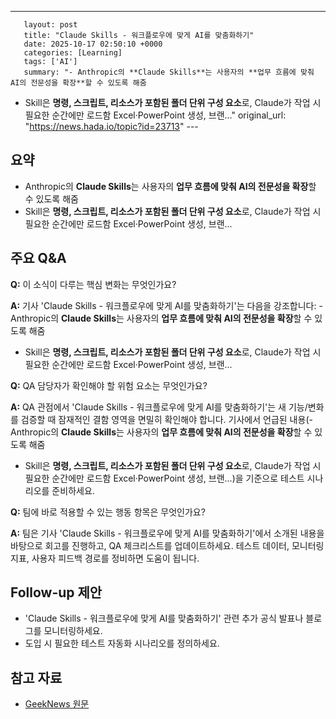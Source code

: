 ---
       layout: post
       title: "Claude Skills - 워크플로우에 맞게 AI를 맞춤화하기"
       date: 2025-10-17 02:50:10 +0000
       categories: [Learning]
       tags: ['AI']
       summary: "- Anthropic의 **Claude Skills**는 사용자의 **업무 흐름에 맞춰 AI의 전문성을 확장**할 수 있도록 해줌
- Skill은 **명령, 스크립트, 리소스가 포함된 폴더 단위 구성 요소**로, Claude가 작업 시 필요한 순간에만 로드함
Excel·PowerPoint 생성, 브랜..."
       original_url: "https://news.hada.io/topic?id=23713"
       ---

## 요약

- Anthropic의 **Claude Skills**는 사용자의 **업무 흐름에 맞춰 AI의 전문성을 확장**할 수 있도록 해줌
 - Skill은 **명령, 스크립트, 리소스가 포함된 폴더 단위 구성 요소**로, Claude가 작업 시 필요한 순간에만 로드함
 Excel·PowerPoint 생성, 브랜...

## 주요 Q&A

**Q:** 이 소식이 다루는 핵심 변화는 무엇인가요?

**A:** 기사 'Claude Skills - 워크플로우에 맞게 AI를 맞춤화하기'는 다음을 강조합니다: - Anthropic의 **Claude Skills**는 사용자의 **업무 흐름에 맞춰 AI의 전문성을 확장**할 수 있도록 해줌
 - Skill은 **명령, 스크립트, 리소스가 포함된 폴더 단위 구성 요소**로, Claude가 작업 시 필요한 순간에만 로드함
 Excel·PowerPoint 생성, 브랜...

**Q:** QA 담당자가 확인해야 할 위험 요소는 무엇인가요?

**A:** QA 관점에서 'Claude Skills - 워크플로우에 맞게 AI를 맞춤화하기'는 새 기능/변화를 검증할 때 잠재적인 결함 영역을 면밀히 확인해야 합니다. 기사에서 언급된 내용(- Anthropic의 **Claude Skills**는 사용자의 **업무 흐름에 맞춰 AI의 전문성을 확장**할 수 있도록 해줌
 - Skill은 **명령, 스크립트, 리소스가 포함된 폴더 단위 구성 요소**로, Claude가 작업 시 필요한 순간에만 로드함
 Excel·PowerPoint 생성, 브랜...)을 기준으로 테스트 시나리오를 준비하세요.

**Q:** 팀에 바로 적용할 수 있는 행동 항목은 무엇인가요?

**A:** 팀은 기사 'Claude Skills - 워크플로우에 맞게 AI를 맞춤화하기'에서 소개된 내용을 바탕으로 회고를 진행하고, QA 체크리스트를 업데이트하세요. 테스트 데이터, 모니터링 지표, 사용자 피드백 경로를 정비하면 도움이 됩니다.

## Follow-up 제안

- 'Claude Skills - 워크플로우에 맞게 AI를 맞춤화하기' 관련 추가 공식 발표나 블로그를 모니터링하세요.
- 도입 시 필요한 테스트 자동화 시나리오를 정의하세요.

## 참고 자료

- [GeekNews 원문](https://news.hada.io/topic?id=23713)
